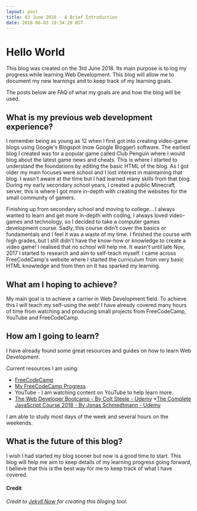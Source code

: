 ```yaml
---
layout: post
title: 03 June 2018 - A Brief Introduction
date: 2018-06-03 19:34:20 BST
---
```

# Hello World

This blog was created on the 3rd June 2018. Its main purpose is to log my progress while learning Web Development. This blog will allow me to document my new learnings and to keep track of my learning goals.  

The posts below are FAQ of what my goals are and how the blog will be used.

## What is my previous web development experience? ##

I remember being as young as 12 when I first got into creating video-game blogs using Google's Blogspot (now Google Blogger) software. The earliest blog I created was for a popular game called Club Penguin where I would blog about the latest game news and cheats. This is where I started to understand the foundations by editing the basic HTML of the blog. As I got older my main focuses were school and I lost interest in maintaining that blog. I wasn't aware at the time but I had learned many skills from that blog. During my early secondary school years, I created a public Minecraft server, this is where I got more in-depth with creating the websites for the small community of gamers.

Finishing up from secondary school and moving to college... I always wanted to learn and get more in-depth with coding, I always loved video-games and technology, so I decided to take a computer games development course. Sadly, this course didn't cover the basics or fundamentals and I feel it was a waste of my time. I finished the course with high grades, but I still didn't have the know-how or knowledge to create a video game! I realised that no school will help me. It wasn't until late Nov, 2017 I started to research and aim to self-teach myself. I came across FreeCodeCamp's website where I started the curriculum from very basic HTML knowledge and from then on It has sparked my learning. 

## What am I hoping to achieve? ##
My main goal is to achieve a carrier in Web Development field. To achieve this I will teach my self-using the web! I have already covered many hours of time from watching and producing small projects from FreeCodeCamp, YouTube and FreeCodeCamp.

## How am I going to learn? ##
I have already found some great resources and guides on how to learn Web Development. 

Current resources I am using:
* [FreeCodeCamp](https://www.freecodecamp.com/)
* [My FreeCodeCamp Progress](https://www.freecodecamp.org/portfolio/jackwebdev)
* YouTube - I am watching content on YouTube to help learn more.
* [The Web Developer Bootcamp -  By Colt Steele - Udemy](https://www.udemy.com/the-web-developer-bootcamp/learn/v4/)
*[The Complete JavaScript Course 2018 - By 
Jonas Schmedtmann - Udemy](https://www.udemy.com/the-complete-javascript-course/learn/v4/overview)


I am able to study most days of the week and several hours on the weekends.

## What is the future of this blog? ##

I wish I had started my blog sooner but now is a good time to start. This blog will help me aim to keep details of my learning progress going forward, I believe that this is the best way for me to keep track of what I have covered. 

#### Credit
_Credit to [Jekyll Now](http://github.com/barryclark/jekyll-now/) for creating this bloging tool._
